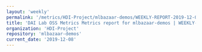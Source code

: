 ```yaml
---
layout: 'weekly'
permalink: '/metrics/HDI-Project/mlbazaar-demos/WEEKLY-REPORT-2019-12-08'
title: 'DAI Lab OSS Metrics Metrics report for mlbazaar-demos | WEEKLY-REPORT-2019-12-08'
organization: 'HDI-Project'
repository: 'mlbazaar-demos'
current_date: '2019-12-08'
---
```

